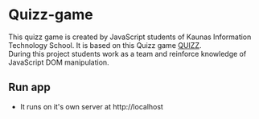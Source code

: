 # Quizz-game

 This quizz game is created by JavaScript students of Kaunas Information Technology School. It is based on this Quizz game [QUIZZ](https://quiz-inky.vercel.app/).\
 During this project students work as a team and reinforce knowledge of JavaScript DOM manipulation.

 ## Run app 
 - It runs on it's own server at http://localhost
